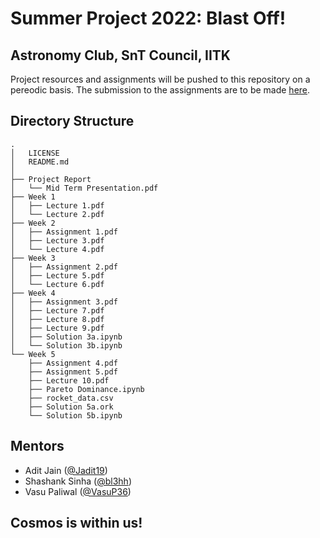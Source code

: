 # Summer Project 2022: Blast Off!
## Astronomy Club, SnT Council, IITK

Project resources and assignments will be pushed to this repository on a pereodic basis. The submission to the assignments are to be made <a href="https://github.com/Jadit19/Blast-Off">here</a>.

## Directory Structure
```
.
│   LICENSE
│   README.md
│
├── Project Report
│   └── Mid Term Presentation.pdf
├── Week 1
│   ├── Lecture 1.pdf
│   └── Lecture 2.pdf
├── Week 2
│   ├── Assignment 1.pdf
│   ├── Lecture 3.pdf
│   └── Lecture 4.pdf
├── Week 3
│   ├── Assignment 2.pdf
│   ├── Lecture 5.pdf
│   └── Lecture 6.pdf
├── Week 4
│   ├── Assignment 3.pdf
│   ├── Lecture 7.pdf
│   ├── Lecture 8.pdf
│   ├── Lecture 9.pdf
│   ├── Solution 3a.ipynb
│   └── Solution 3b.ipynb
└── Week 5
    ├── Assignment 4.pdf
    ├── Assignment 5.pdf
    ├── Lecture 10.pdf
    ├── Pareto Dominance.ipynb
    ├── rocket_data.csv
    ├── Solution 5a.ork
    └── Solution 5b.ipynb
```

## Mentors
- Adit Jain (<a href="https://github.com/Jadit19">@Jadit19</a>)
- Shashank Sinha (<a href="https://github.com/bl3hh">@bl3hh</a>)
- Vasu Paliwal (<a href="https://github.com/VasuP36">@VasuP36</a>)

## Cosmos is within us!